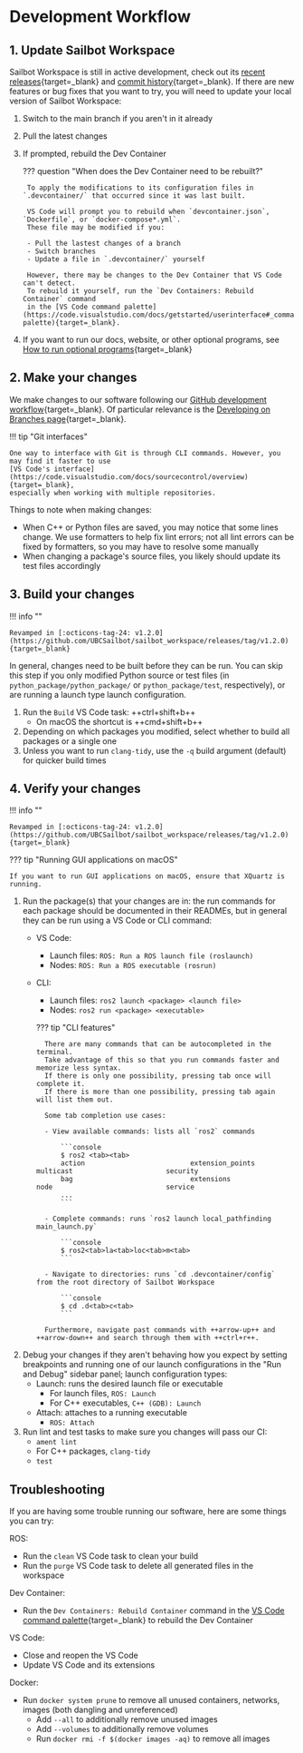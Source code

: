 # Development Workflow

## 1. Update Sailbot Workspace

Sailbot Workspace is still in active development, check out its [recent releases](https://github.com/UBCSailbot/sailbot_workspace/releases){target=_blank}
and [commit history](https://github.com/UBCSailbot/sailbot_workspace/commits/main){target=_blank}.
If there are new features or bug fixes that you want to try, you will need to update your local version of Sailbot Workspace:

1. Switch to the main branch if you aren't in it already
2. Pull the latest changes
3. If prompted, rebuild the Dev Container

    ??? question "When does the Dev Container need to be rebuilt?"

        To apply the modifications to its configuration files in `.devcontainer/` that occurred since it was last built.

        VS Code will prompt you to rebuild when `devcontainer.json`, `Dockerfile`, or `docker-compose*.yml`.
        These file may be modified if you:

        - Pull the lastest changes of a branch
        - Switch branches
        - Update a file in `.devcontainer/` yourself

        However, there may be changes to the Dev Container that VS Code can't detect.
        To rebuild it yourself, run the `Dev Containers: Rebuild Container` command
        in the [VS Code command palette](https://code.visualstudio.com/docs/getstarted/userinterface#_command-palette){target=_blank}.

4. If you want to run our docs, website, or other optional programs, see [How to run optional programs](./how_to.md#run-optional-programs){target=_blank}

## 2. Make your changes

We make changes to our software following our [GitHub development workflow](https://ubcsailbot.github.io/docs/reference/github/workflow/overview/){target=_blank}.
Of particular relevance is the [Developing on Branches page](https://ubcsailbot.github.io/docs/reference/github/workflow/branches/){target=_blank}.

!!! tip "Git interfaces"

    One way to interface with Git is through CLI commands. However, you may find it faster to use
    [VS Code's interface](https://code.visualstudio.com/docs/sourcecontrol/overview){target=_blank},
    especially when working with multiple repositories.

Things to note when making changes:

- When C++ or Python files are saved, you may notice that some lines change. We use formatters to help fix lint errors;
  not all lint errors can be fixed by formatters, so you may have to resolve some manually
- When changing a package's source files, you likely should update its test files accordingly

## 3. Build your changes

!!! info ""

    Revamped in [:octicons-tag-24: v1.2.0](https://github.com/UBCSailbot/sailbot_workspace/releases/tag/v1.2.0){target=_blank}

In general, changes need to be built before they can be run. You can skip this step if you only modified Python source
or test files (in `python_package/python_package/` or `python_package/test`, respectively), or are running a launch type
launch configuration.

1. Run the `Build` VS Code task: ++ctrl+shift+b++
    - On macOS the shortcut is ++cmd+shift+b++
2. Depending on which packages you modified, select whether to build all packages or a single one
3. Unless you want to run `clang-tidy`, use the `-q` build argument (default) for quicker build times

## 4. Verify your changes

!!! info ""

    Revamped in [:octicons-tag-24: v1.2.0](https://github.com/UBCSailbot/sailbot_workspace/releases/tag/v1.2.0){target=_blank}

??? tip "Running GUI applications on macOS"

    If you want to run GUI applications on macOS, ensure that XQuartz is running.

1. Run the package(s) that your changes are in: the run commands for each package should be documented in their READMEs,
   but in general they can be run using a VS Code or CLI command:
    - VS Code:
        - Launch files: `ROS: Run a ROS launch file (roslaunch)`
        - Nodes: `ROS: Run a ROS executable (rosrun)`
    - CLI:
        - Launch files: `ros2 launch <package> <launch file>`
        - Nodes: `ros2 run <package> <executable>`

        ??? tip "CLI features"

            There are many commands that can be autocompleted in the terminal.
            Take advantage of this so that you run commands faster and memorize less syntax.
            If there is only one possibility, pressing tab once will complete it.
            If there is more than one possibility, pressing tab again will list them out.

            Some tab completion use cases:

            - View available commands: lists all `ros2` commands

                ```console
                $ ros2 <tab><tab>
                action                          extension_points                multicast                       security
                bag                             extensions                      node                            service
                ...
                ```

            - Complete commands: runs `ros2 launch local_pathfinding main_launch.py`

                ```console
                $ ros2<tab>la<tab>loc<tab>m<tab>
                ```

            - Navigate to directories: runs `cd .devcontainer/config` from the root directory of Sailbot Workspace

                ```console
                $ cd .d<tab>c<tab>
                ```

            Furthermore, navigate past commands with ++arrow-up++ and ++arrow-down++ and search through them with ++ctrl+r++.

2. Debug your changes if they aren't behaving how you expect by setting breakpoints and running one of our launch
   configurations in the "Run and Debug" sidebar panel; launch configuration types:
    - Launch: runs the desired launch file or executable
        - For launch files, `ROS: Launch`
        - For C++ executables, `C++ (GDB): Launch`
    - Attach: attaches to a running executable
        - `ROS: Attach`
3. Run lint and test tasks to make sure you changes will pass our CI:
    - `ament lint`
    - For C++ packages, `clang-tidy`
    - `test`

## Troubleshooting

If you are having some trouble running our software, here are some things you can try:

ROS:

- Run the `clean` VS Code task to clean your build
- Run the `purge` VS Code task to delete all generated files in the workspace

Dev Container:

- Run the `Dev Containers: Rebuild Container` command in the
  [VS Code command palette](https://code.visualstudio.com/docs/getstarted/userinterface#_command-palette){target=_blank}
  to rebuild the Dev Container

VS Code:

- Close and reopen the VS Code
- Update VS Code and its extensions

Docker:

- Run `docker system prune` to remove all unused containers, networks, images (both dangling and unreferenced)
    - Add `--all` to additionally remove unused images
    - Add `--volumes` to additionally remove volumes
    - Run `docker rmi -f $(docker images -aq)` to remove all images
